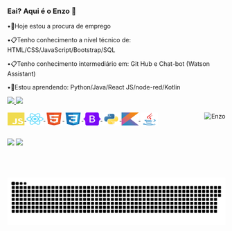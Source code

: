 ### Eai? Aqui é o Enzo 👋
<p>•💼Hoje estou a procura de emprego</p>
<p>•📋Tenho conhecimento a nível técnico de: HTML/CSS/JavaScript/Bootstrap/SQL</p>
<p>•📋Tenho conhecimento intermediário em: Git Hub e Chat-bot (Watson Assistant)</p>
<p>•🌱Estou aprendendo: Python/Java/React JS/node-red/Kotlin</p>

<div>
  <a href="https://github.com/enzo-b-pagliacci">
  <img height = "150em" src = "https://github-readme-stats.vercel.app/api?username=enzo-b-pagliacci&show_icons=true&theme=dark&include_all_commits=true&count_private=true" />
  <img height = "150em" src = "https://github-readme-stats.vercel.app/api/top-langs/?username=enzo-b-pagliacci&layout=compact&langs_count=16&theme=dark" />
</div>
  
  
  
  <div style = "display: inline_block"> <br>
  <img align = "center" alt = "Enzo-Js" height = "30" width = "40" src = "https://raw.githubusercontent.com/devicons/devicon/master/icons/javascript/javascript-plain.svg ">
  <img align = "center" alt = "Enzo-React" height = "30" width = "40" src = "https://raw.githubusercontent.com/devicons/devicon/master/icons/react/react-original.svg ">
  <img align = "center" alt = "Enzo-HTML" height = "30" width = "40" src = "https://raw.githubusercontent.com/devicons/devicon/master/icons/html5/html5-original.svg ">
  <img align = "center" alt = "Enzo-CSS" height = "30" width = "40" src = "https://raw.githubusercontent.com/devicons/devicon/master/icons/css3/css3-original.svg ">
  <img align = "center" alt = "Enzo-BootsTrap" height = "30" width = "40" src = "https://raw.githubusercontent.com/devicons/devicon/master/icons/bootstrap/bootstrap-original.svg ">  
  <img align = "center" alt = "Enzo-Python" height = "30" width = "40" src = "https://raw.githubusercontent.com/devicons/devicon/master/icons/python/python-original.svg ">
  <img align = "center" alt = "Enzo-Kotlin" height = "30" width = "40" src = "https://raw.githubusercontent.com/devicons/devicon/master/icons/kotlin/kotlin-original.svg ">
  <img align = "center" alt = "Enzo-Java" height = "30" width = "40" src = "https://raw.githubusercontent.com/devicons/devicon/master/icons/java/java-original.svg ">
  <img align = "right" alt = "Enzo" height = "150"  src = "https://c.tenor.com/Z_Ah8rkdZ4YAAAAC/walking-code.gif">
</div>
  
  ##
  
<div>
  <a href="https://api.whatsapp.com/send?phone=5511989683451" target= "_blank"><img src="https://img.shields.io/badge/WhatsApp-25D366?style=for-the-badge&logo=whatsapp&logoColor=white" target="_blank"></a>
  <a href = "https://www.linkedin.com/in/enzo-bense-pagliacci-b9520a200" target="_blank"><img src="https://img.shields.io/badge/LinkedIn-0077B5?style=for-the-badge&logo=linkedin&logoColor=white" target="_blank"></a> 
</div>
  
 ![Snake animation](https://github.com/enzo-b-pagliacci/enzo-b-pagliacci/blob/output/github-contribution-grid-snake.svg)
